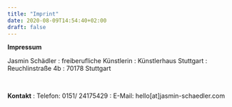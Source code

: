 ```yaml
---
title: "Imprint"
date: 2020-08-09T14:54:40+02:00
draft: false
---
```


**Impressum**
&nbsp;

Jasmin Schädler
:   freiberufliche Künstlerin
:   Künstlerhaus Stuttgart
:   Reuchlinstraße 4b
:   70178 Stuttgart

&nbsp;

**Kontakt**
:   Telefon: 0151/ 24175429 
:   E-Mail: hello[at]jasmin-schaedler.com